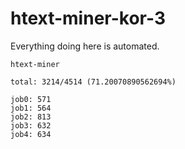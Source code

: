 # htext-miner-kor-3

Everything doing here is automated.

```
htext-miner

total: 3214/4514 (71.20070890562694%)

job0: 571
job1: 564
job2: 813
job3: 632
job4: 634
```